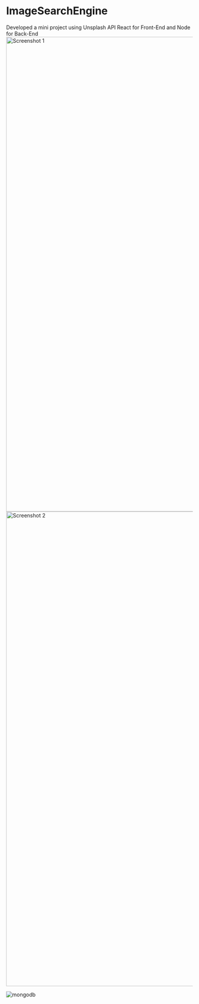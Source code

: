 # ImageSearchEngine
 
Developed a mini project using Unsplash API 
React for Front-End and Node for Back-End 
<img width="1280" alt="Screenshot 1" src="https://user-images.githubusercontent.com/87773696/168421443-d42aa2af-12f0-4745-a0eb-1ad1d080b166.png">
<img width="1280" alt="Screenshot 2" src="https://user-images.githubusercontent.com/87773696/168421445-533c5010-9955-427e-ba68-0fe401a255ba.png">

![mongodb](https://user-images.githubusercontent.com/87773696/168421484-3cba39e4-ab54-4e1f-9bc2-00f7a2d6441e.png)
